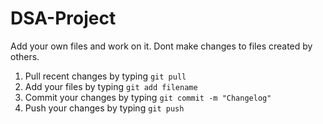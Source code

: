 # DSA-Project
Add your own files and work on it. Dont make changes to files created by others. 

1) Pull recent changes by typing `git pull`
2) Add your files by typing `git add filename`
3) Commit your changes by typing `git commit -m "Changelog"`
4) Push your changes by typing `git push`
